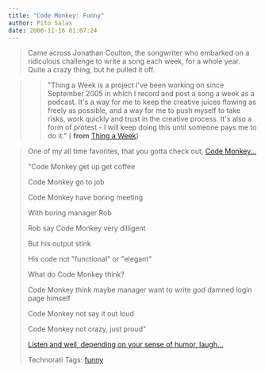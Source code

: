 ```yaml
---
title: "Code Monkey: Funny"
author: Pito Salas
date: 2006-11-16 01:07:24
---
```


>
> Came across Jonathan Coulton, the songwriter who embarked on a ridiculous
> challenge to write a song each week, for a whole year. Quite a crazy thing,
> but he pulled it off.
>

>> "Thing a Week is a project I've been working on since September 2005 in
which I record and post a song a week as a podcast. It's a way for me to keep
the creative juices flowing as freely as possible, and a way for me to push
myself to take risks, work quickly and trust in the creative process. It's
also a form of protest - I will keep doing this until someone pays me to do
it." ( **from** [Thing a Week](<http://jonathancoulton>))

>
> One of my all time favorites, that you gotta check out, [Code
> Monkey…](<http://www.jonathancoulton.com/lyrics/code-monkey>)
>
> "Code Monkey get up get coffee
>
> Code Monkey go to job
>
> Code Monkey have boring meeting
>
> With boring manager Rob
>
> Rob say Code Monkey very dilligent
>
> But his output stink
>
> His code not "functional" or "elegant"
>
> What do Code Monkey think?
>
> Code Monkey think maybe manager want to write god damned login page himself
>
> Code Monkey not say it out loud
>
> Code Monkey not crazy, just proud"
>
> [Listen and well, depending on your sense of humor,
> laugh…](<http://www.jonathancoulton.com/mp3/Code%20Monkey.mp3>)
>
> Technorati Tags: [funny](<http://www.technorati.com/tag/funny>)



